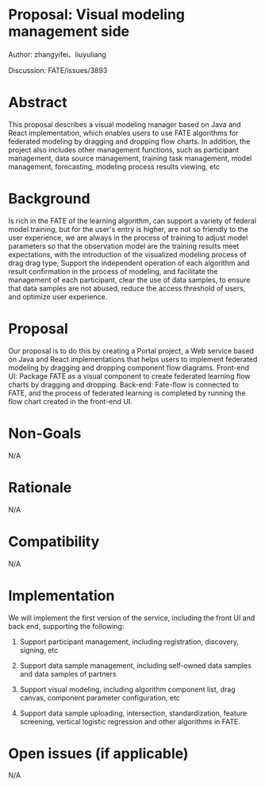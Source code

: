 # Proposal: Visual modeling management side
Author: zhangyifei、liuyuliang

Discussion: FATE/issues/3893

# Abstract #
This proposal describes a visual modeling manager based on Java and React implementation, which enables users to use FATE algorithms for federated modeling by dragging and dropping flow charts. In addition, the project also includes other management functions, such as participant management, data source management, training task management, model management, forecasting, modeling process results viewing, etc
# Background #
Is rich in the FATE of the learning algorithm, can support a variety of federal model training, but for the user's entry is higher, are not so friendly to the user experience, we are always in the process of training to adjust model parameters so that the observation model are the training results meet expectations, with the introduction of the visualized modeling process of drag drag type, Support the independent operation of each algorithm and result confirmation in the process of modeling, and facilitate the management of each participant, clear the use of data samples, to ensure that data samples are not abused, reduce the access threshold of users, and optimize user experience.

# Proposal #
Our proposal is to do this by creating a Portal project, a Web service based on Java and React implementations that helps users to implement federated modeling by dragging and dropping component flow diagrams.
Front-end UI: Package FATE as a visual component to create federated learning flow charts by dragging and dropping.
Back-end: Fate-flow is connected to FATE, and the process of federated learning is completed by running the flow chart created in the front-end UI.

# Non-Goals #
N/A

# Rationale #
N/A

# Compatibility #
N/A

# Implementation #
We will implement the first version of the service, including the front UI and back end, supporting the following:

1. Support participant management, including registration, discovery, signing, etc

2. Support data sample management, including self-owned data samples and data samples of partners

3. Support visual modeling, including algorithm component list, drag canvas, component parameter configuration, etc

4. Support data sample uploading, intersection, standardization, feature screening, vertical logistic regression and other algorithms in FATE.

# Open issues (if applicable) #
N/A